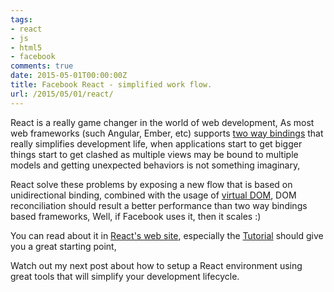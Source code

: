 ```yaml
---
tags:
- react
- js
- html5
- facebook
comments: true
date: 2015-05-01T00:00:00Z
title: Facebook React - simplified work flow.
url: /2015/05/01/react/
---
```


React is a really game changer in the world of web development,
As most web frameworks (such Angular, Ember, etc) supports [two way bindings](http://https://docs.angularjs.org/tutorial/step_04) that really simplifies
development life, when applications start to get bigger things start to get clashed
as multiple views may be bound to multiple models and getting
unexpected behaviors is not something imaginary,

React solve these problems by exposing a new flow that is based on unidirectional
binding, combined with the usage of [virtual DOM](https://facebook.github.io/react/docs/glossary.html),
DOM reconciliation should result a better performance than two way bindings based
frameworks, Well, if Facebook uses it, then it scales :)

You can read about it in [React's web site](https://facebook.github.io/react),
especially the [Tutorial](http://facebook.github.io/react/docs/tutorial.html) should
give you a great starting point,

Watch out my next post about how to setup a React environment using great tools
that will simplify your development lifecycle.
